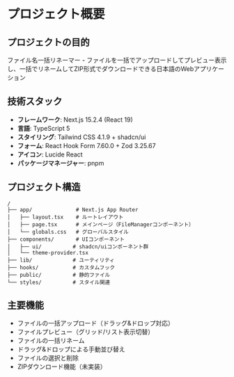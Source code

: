 # プロジェクト概要

## プロジェクトの目的
ファイル名一括リネーマー - ファイルを一括でアップロードしてプレビュー表示し、一括でリネームしてZIP形式でダウンロードできる日本語のWebアプリケーション

## 技術スタック
- **フレームワーク**: Next.js 15.2.4 (React 19)
- **言語**: TypeScript 5
- **スタイリング**: Tailwind CSS 4.1.9 + shadcn/ui
- **フォーム**: React Hook Form 7.60.0 + Zod 3.25.67
- **アイコン**: Lucide React
- **パッケージマネージャー**: pnpm

## プロジェクト構造
```
/
├── app/              # Next.js App Router
│   ├── layout.tsx    # ルートレイアウト
│   ├── page.tsx      # メインページ（FileManagerコンポーネント）
│   └── globals.css   # グローバルスタイル
├── components/       # UIコンポーネント
│   ├── ui/          # shadcn/uiコンポーネント群
│   └── theme-provider.tsx
├── lib/             # ユーティリティ
├── hooks/           # カスタムフック
├── public/          # 静的ファイル
└── styles/          # スタイル関連
```

## 主要機能
- ファイルの一括アップロード（ドラッグ&ドロップ対応）
- ファイルプレビュー（グリッド/リスト表示切替）
- ファイルの一括リネーム
- ドラッグ&ドロップによる手動並び替え
- ファイルの選択と削除
- ZIPダウンロード機能（未実装）
